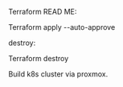 Terraform READ ME:

Terraform apply --auto-approve

destroy:

Terraform destroy

Build k8s cluster via proxmox.